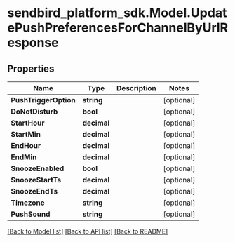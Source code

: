 
# sendbird_platform_sdk.Model.UpdatePushPreferencesForChannelByUrlResponse

## Properties

Name | Type | Description | Notes
------------ | ------------- | ------------- | -------------
**PushTriggerOption** | **string** |  | [optional] 
**DoNotDisturb** | **bool** |  | [optional] 
**StartHour** | **decimal** |  | [optional] 
**StartMin** | **decimal** |  | [optional] 
**EndHour** | **decimal** |  | [optional] 
**EndMin** | **decimal** |  | [optional] 
**SnoozeEnabled** | **bool** |  | [optional] 
**SnoozeStartTs** | **decimal** |  | [optional] 
**SnoozeEndTs** | **decimal** |  | [optional] 
**Timezone** | **string** |  | [optional] 
**PushSound** | **string** |  | [optional] 

[[Back to Model list]](../README.md#documentation-for-models)
[[Back to API list]](../README.md#documentation-for-api-endpoints)
[[Back to README]](../README.md)

